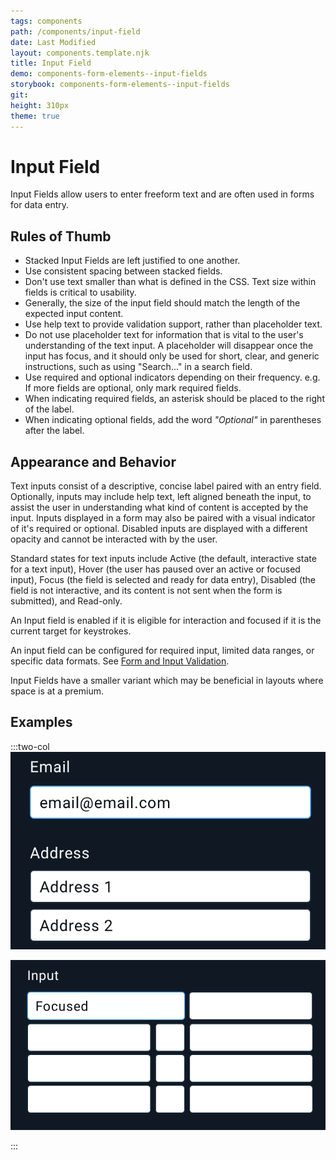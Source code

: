 ```yaml
---
tags: components
path: /components/input-field
date: Last Modified
layout: components.template.njk
title: Input Field
demo: components-form-elements--input-fields
storybook: components-form-elements--input-fields
git:
height: 310px
theme: true
---
```


# Input Field

Input Fields allow users to enter freeform text and are often used in forms for data entry.

## Rules of Thumb

- Stacked Input Fields are left justified to one another.
- Use consistent spacing between stacked fields.
- Don't use text smaller than what is defined in the CSS. Text size within fields is critical to usability.
- Generally, the size of the input field should match the length of the expected input content.
- Use help text to provide validation support, rather than placeholder text.
- Do not use placeholder text for information that is vital to the user's understanding of the text input. A placeholder will disappear once the input has focus, and it should only be used for short, clear, and generic instructions, such as using "Search..." in a search field.
- Use required and optional indicators depending on their frequency. e.g. If more fields are optional, only mark required fields.
- When indicating required fields, an asterisk should be placed to the right of the label.
- When indicating optional fields, add the word _"Optional"_ in parentheses after the label.

## Appearance and Behavior
Text inputs consist of a descriptive, concise label paired with an entry field. Optionally, inputs may include help text, left aligned beneath the input, to assist the user in understanding what kind of content is accepted by the input. Inputs displayed in a form may also be paired with a visual indicator of it's required or optional. Disabled inputs are displayed with a different opacity and cannot be interacted with by the user.

Standard states for text inputs include Active (the default, interactive state for a text input), Hover (the user has paused over an active or focused input), Focus (the field is selected and ready for data entry), Disabled (the field is not interactive, and its content is not sent when the form is submitted), and Read-only.

An Input field is enabled if it is eligible for interaction and focused if it is the current target for keystrokes.

An input field can be configured for required input, limited data ranges, or specific data formats. See [Form and Input Validation](/patterns/forms-and-validation).

Input Fields have a smaller variant which may be beneficial in layouts where space is at a premium.

## Examples

:::two-col
![Do: Design a well organized form with logical, clearly labeled groupings.](/img/components/input-fields-do-1.png "Do: Design a well organized form with logical, clearly labeled groupings.")

![Don’t: Design a long form without labels, splits or groupings.](/img/components/input-fields-dont-1.png "Don’t: Design a long form without labels, splits or groupings.")

:::
